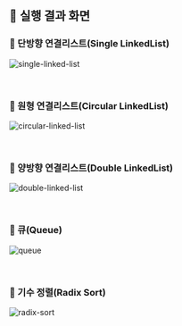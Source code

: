 ## 📸 실행 결과 화면
### 📌 단방향 연결리스트(Single LinkedList)
![single-linked-list](https://github.com/user-attachments/assets/94d27574-c0de-4d1c-a886-f1615ea310e5)

<br>

### 📌 원형 연결리스트(Circular LinkedList)
![circular-linked-list](https://github.com/user-attachments/assets/7f6a99e0-00a6-4413-83b8-7f592eab3f93)

<br>

### 📌 양방향 연결리스트(Double LinkedList)
![double-linked-list](https://github.com/user-attachments/assets/a21fef76-e27e-4238-92e9-2293252df2f1)

<br>

### 📌 큐(Queue)
![queue](https://github.com/user-attachments/assets/40902c72-2a8e-4fc1-95fe-ae369bd774f8)

<br>

### 📌 기수 정렬(Radix Sort)
![radix-sort](https://github.com/user-attachments/assets/ded21921-a35d-4512-904f-4b09be43b94b)
